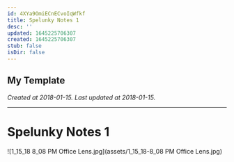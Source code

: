 ```yaml
---
id: 4XYa9OmiECnECvoIqWfkf
title: Spelunky Notes 1
desc: ''
updated: 1645225706307
created: 1645225706307
stub: false
isDir: false
---
```

My Template
---

_Created at 2018-01-15._
_Last updated at 2018-01-15._




---

# Spelunky Notes 1


![1_15_18 8_08 PM Office Lens.jpg](assets/1_15_18-8_08 PM Office Lens.jpg)

